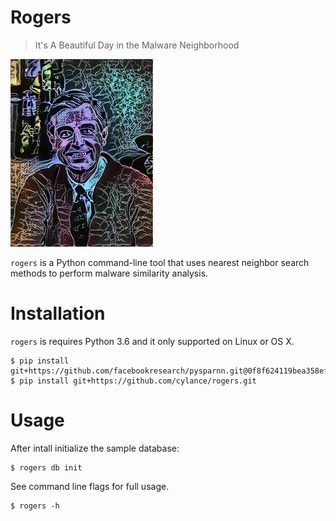 # Rogers
> It's A Beautiful Day in the Malware Neighborhood

![Mister Rogers](rogers.jpg "Rogers")

`rogers` is a Python command-line tool that uses nearest neighbor search methods to perform malware similarity analysis.

# Installation

`rogers` is requires Python 3.6 and it only supported on Linux or OS X.

```
$ pip install git+https://github.com/facebookresearch/pysparnn.git@0f8f624119bea358ef9edd6d114d2d7ae3028494#egg=pysparnn
$ pip install git+https://github.com/cylance/rogers.git
```

# Usage


After intall initialize the sample database:

```
$ rogers db init
```

See command line flags for full usage.

```
$ rogers -h
```

